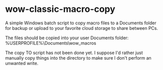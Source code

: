 # wow-classic-macro-copy
A simple Windows batch script to copy macro files to a Documents folder for backup or upload to your favorite cloud storage to share between PCs.

The files should be copied into your user Documents folder:
  %USERPROFILE%\Documents\wow_macros

The copy TO script has not been done yet.  I suppose I'd rather just manually copy things into the directory to make sure I don't perform an unwanted write.

